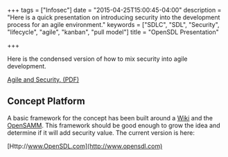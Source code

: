 +++
tags = ["Infosec"]
date = "2015-04-25T15:00:45-04:00"
description = "Here is a quick presentation on introducing security into the development process for an agile environment."
keywords = ["SDLC", "SDL", "Security", "lifecycle", "agile", "kanban", "pull model"]
title = "OpenSDL Presentation"

+++

Here is the condensed version of how to mix security into agile development.

[Agile and Security. (PDF)](/docs/AgileAndSecurityOilAndWaterHO.pdf)

## Concept Platform ##

A basic framework for the concept has been built around a [Wiki](http://www.pmwiki.com) and the [OpenSAMM](http://www.opensamm.org). This framework should be good enough to grow the idea and determine if it will add security value. The current version is here:

[Http://www.OpenSDL.com](http://www.opensdl.com)
